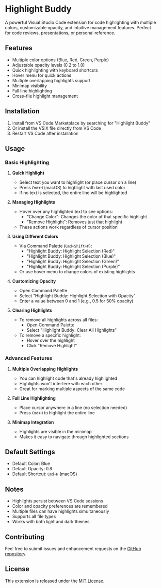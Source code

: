 # Highlight Buddy

A powerful Visual Studio Code extension for code highlighting with multiple colors, customizable opacity, and intuitive management features. Perfect for code reviews, presentations, or personal reference.

## Features

- Multiple color options (Blue, Red, Green, Purple)
- Adjustable opacity levels (0.2 to 1.0)
- Quick highlighting with keyboard shortcuts
- Hover menu for quick actions
- Multiple overlapping highlights support
- Minimap visibility
- Full line highlighting
- Cross-file highlight management

## Installation

1. Install from VS Code Marketplace by searching for "Highlight Buddy"
2. Or install the VSIX file directly from VS Code
3. Restart VS Code after installation

## Usage

### Basic Highlighting
1. **Quick Highlight**
   - Select text you want to highlight (or place cursor on a line)
   - Press `Cmd+H` (macOS) to highlight with last used color
   - If no text is selected, the entire line will be highlighted

2. **Managing Highlights**
   - Hover over any highlighted text to see options:
     - "Change Color": Changes the color of that specific highlight
     - "Remove Highlight": Removes just that highlight
   - These actions work regardless of cursor position

3. **Using Different Colors**
   - Via Command Palette (`Cmd+Shift+P`):
     - "Highlight Buddy: Highlight Selection (Red)"
     - "Highlight Buddy: Highlight Selection (Blue)"
     - "Highlight Buddy: Highlight Selection (Green)"
     - "Highlight Buddy: Highlight Selection (Purple)"
   - Or use hover menu to change colors of existing highlights

4. **Customizing Opacity**
   - Open Command Palette
   - Select "Highlight Buddy: Highlight Selection with Opacity"
   - Enter a value between 0 and 1 (e.g., 0.5 for 50% opacity)

5. **Clearing Highlights**
   - To remove all highlights across all files:
     - Open Command Palette
     - Select "Highlight Buddy: Clear All Highlights"
   - To remove a specific highlight:
     - Hover over the highlight
     - Click "Remove Highlight"

### Advanced Features

1. **Multiple Overlapping Highlights**
   - You can highlight code that's already highlighted
   - Highlights won't interfere with each other
   - Great for marking multiple aspects of the same code

2. **Full Line Highlighting**
   - Place cursor anywhere in a line (no selection needed)
   - Press `Cmd+H` to highlight the entire line

3. **Minimap Integration**
   - Highlights are visible in the minimap
   - Makes it easy to navigate through highlighted sections

## Default Settings

- Default Color: Blue
- Default Opacity: 0.8
- Default Shortcut: `Cmd+H` (macOS)

## Notes

- Highlights persist between VS Code sessions
- Color and opacity preferences are remembered
- Multiple files can have highlights simultaneously
- Supports all file types
- Works with both light and dark themes

## Contributing

Feel free to submit issues and enhancement requests on the [GitHub repository](https://github.com/Siddarthsangavi/highlight-buddy).

## License

This extension is released under the [MIT License](LICENSE).
